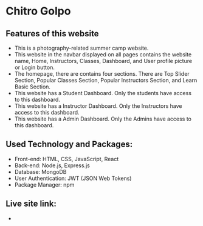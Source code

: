 # Chitro Golpo
## Features of this website
* This is a photography-related summer camp website.
* This website in the navbar displayed on all pages contains the website name, Home, Instructors, Classes, Dashboard, and User profile picture or Login button.
* The homepage, there are contains four sections. There are Top Slider Section, Popular Classes Section, Popular Instructors Section, and Learn Basic Section.
* This website has a Student Dashboard. Only the students have access to this dashboard.
* This website has a Instructor Dashboard. Only the Instructors have access to this dashboard.
* This website has a Admin Dashboard. Only the Admins have access to this dashboard.


## Used Technology and Packages:
* Front-end: HTML, CSS, JavaScript, React 
* Back-end: Node.js, Express.js
* Database: MongoDB
* User Authentication: JWT (JSON Web Tokens)
* Package Manager: npm 
## Live site link:
* 